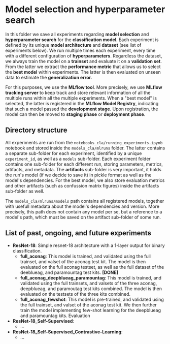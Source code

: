 # Model selection and hyperparameter search

In this folder we save all experiments regarding **model selection** and **hyperparameter search** for the **classification model**. Each experiment is defined by its unique **model architecture** and **dataset** (see list of experiments below). We run multiple times each experiment, every time with a different configuration of **hyperparameters**. Regardless the dataset, we always train the model on a **trainset** and evaluate it on a **validation set**. From the latter we extract the **performance metric** that allows us to select the **best model** within experiments. The latter is then evaluated on unseen data to estimate the **generalization error**.

For this purposes, we use the **MLflow tool**. More precisely, we use **MLflow tracking server** to keep track and store relevant information of all the multiple runs within all the multiple experiments. When a "best model" is selected, the latter is registered in the **MLflow Model Registry**, indicating that such a model passed the **development stage**. Upon registration, the model can then be moved to **staging phase** or **deployment phase**.


## Directory structure

All experiments are run from the `notebooks_cla/running_experiments.ipynb` notebook and stored inside the `models_cla/mlruns` folder. The latter contains a separate sub-folder for each experiment, identified by a unique `experiment_id`, as well as a `models` sub-folder. Each experiment folder contains one sub-folder for each different run, storing parameters, metrics, artifacts, and metadata. The **artifacts** sub-folder is very important, it holds the run's model (if we decide to save it) in pickle format as well as the model's dependencies. For the best model, we also store evaluation metrics and other artifacts (such as confussion matrix figures) inside the artifacts sub-folder as well. 

The `models_cla/mlruns/models` path contains all registered models, together with usefull metadata about the model's dependencies and version. More precisely, this path does not contain any model per se, but a reference to a model's path, which must be saved on the artifact sub-folder of some run.

## List of past, ongoing, and future experiments

* **ResNet-18**: Simple resnet-18 architecture with a 1-layer output for binary classification.
	* **full_aconag**: This model is trained, and validated using the full trainset, and valset of the aconag test kit. 
	The model is then evaluated on the full aconag testset, as well as the full dataset of the deeblueag, and paramountag test kits. **\[DONE\]**
	* **full_aconag_deepblueag_paramountag**: This model is trained, and validated using the full trainsets, and valsets of the three aconag, deepblueag, and 		paramoutag test kits combined. The model is then evaluated on the testsets of the three kits combined.
	* **full_aconag_fewshot**: This model is pre-trained, and validated using the full trainset, and valset of the aconag test kit. We then further train the model 	implementing few-shot learning for the deepblueag and paramountag kits. Evaluation
* **ResNet-18_Self-Supervised**:
	* ...
* **ResNet-18_Self-Supervised_Contrastive-Learning**:
	* ...


